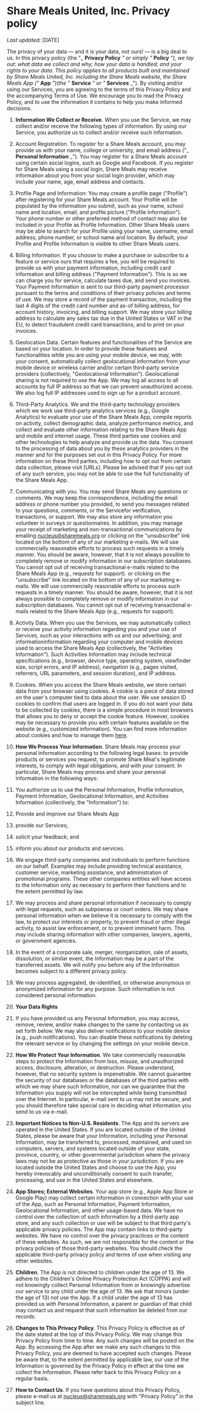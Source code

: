 # Share Meals United, Inc. Privacy policy

_Last updated:_ [DATE]

The privacy of your data — and it is your data, not ours! — is a big deal to us. In this privacy policy (the "_ **Privacy Policy** _" or simply "_ **Policy** _"), we lay out: what data we collect and why; how your data is handled; and your rights to your data. This policy applies to all products built and maintained by Share Meals United, Inc. including the Share Meals website, the Share Meals App ("_ **App** _")(the "_ **Service** _" or "_ **Services** _"). By visiting and/or using our Services, you are agreeing to the terms of this Privacy Policy and the accompanying Terms of Use. We encourage you to read the Privacy Policy, and to use the information it contains to help you make informed decisions.

1. **Information We Collect or Receive.** When you use the Service, we may collect and/or receive the following types of information. By using our Service, you authorize us to collect and/or receive such information.

1. Account Registration. To register for a Share Meals account, you may provide us with your name, college or university, and email address ("_ **Personal Information** _"). You may register for a Share Meals account using certain social logins, such as Google and Facebook. If you register for Share Meals using a social login, Share Meals may receive information about you from your social login provider, which may include your name, age, email address and contacts.

2. Profile Page and Information: You may create a profile page ("Profile") after registering for your Share Meals account. Your Profile will be populated by the information you submit, such as your name, school name and location, email, and profile picture ("Profile Information"). Your phone number or other preferred method of contact may also be included in your Profile as Profile Information. Other Share Meals users may be able to search for your Profile using your name, username, email address, phone number, or school name and location. By default, your Profile and Profile Information is visible to other Share Meals users.

3. Billing Information. If you choose to make a purchase or subscribe to a feature or service ours that requires a fee, you will be required to provide us with your payment information, including credit card information and billing address ("Payment Information"). This is so we can charge you for service, calculate taxes due, and send you invoices. Your Payment Information is sent to our third-party payment processor pursuant to the terms and conditions of their privacy policies and terms of use. We may store a record of the payment transaction, including the last 4 digits of the credit card number and as-of billing address, for account history, invoicing, and billing support. We may store your billing address to calculate any sales tax due in the United States or VAT in the EU, to detect fraudulent credit card transactions, and to print on your invoices.

4. Geolocation Data. Certain features and functionalities of the Service are based on your location. In order to provide these features and functionalities while you are using your mobile device, we may, with your consent, automatically collect geolocational information from your mobile device or wireless carrier and/or certain third-party service providers (collectively, "Geolocational Information"). Geolocational sharing is not required to use the App. We may log all access to all accounts by full IP address so that we can prevent unauthorized access. We also log full IP addresses used to sign up for a product account.

5. Third-Party Analytics. We and the third-party technology providers which we work use third-party analytics services (e.g., Google Analytics) to evaluate your use of the Share Meals App, compile reports on activity, collect demographic data, analyze performance metrics, and collect and evaluate other information relating to the Share Meals App and mobile and internet usage. These third parties use cookies and other technologies to help analyze and provide us the data. You consent to the processing of data about you by these analytics providers in the manner and for the purposes set out in this Privacy Policy. For more information on these third parties, including how to opt out from certain data collection, please visit [URLs]. Please be advised that if you opt out of any such service, you may not be able to use the full functionality of the Share Meals App.

6. Communicating with you. You may send Share Meals any questions or comments. We may keep the correspondence, including the email address or phone number you provided, to send you messages related to your questions, comments, or the Servicefor verification, transactions, or support. We may also store any information you volunteer in surveys or questionnaires. In addition, you may manage your receipt of marketing and non-transactional communications by emailing nucleus@sharemeals.org or clicking on the "unsubscribe" link located on the bottom of any of our marketing e-mails. We will use commercially reasonable efforts to process such requests in a timely manner. You should be aware, however, that it is not always possible to completely remove or modify information in our subscription databases. You cannot opt out of receiving transactional e-mails related to the Share Meals App (e.g., requests for support). or clicking on the "unsubscribe" link located on the bottom of any of our marketing e-mails. We will use commercially reasonable efforts to process such requests in a timely manner. You should be aware, however, that it is not always possible to completely remove or modify information in our subscription databases. You cannot opt out of receiving transactional e-mails related to the Share Meals App (e.g., requests for support).

7. Activity Data. When you use the Services, we may automatically collect or receive your activity information regarding you and your use of Services, such as your interactions with us and our advertising; and informationinformation regarding your computer and mobile devices used to access the Share Meals App (collectively, the "Activities Information"). Such Activities Information may include technical specifications (e.g., browser, device type, operating system, viewfinder size, script errors, and IP address), navigation (e.g., pages visited, referrers, URL parameters, and session duration), and IP address.

8. Cookies. When you access the Share Meals website, we store certain data from your browser using cookies. A cookie is a piece of data stored on the user's computer tied to data about the user. We use session ID cookies to confirm that users are logged in. If you do not want your data to be collected by cookies, there is a simple procedure in most browsers that allows you to deny or accept the cookie feature. However, cookies may be necessary to provide you with certain features available on the website (e.g., customized information). You can find more information about cookies and how to manage them [here](https://allaboutcookies.org/).

1. **How We Process Your Information**. Share Meals may process your personal information according to the following legal bases: to provide products or services you request, to promote Share Meal's legitimate interests, to comply with legal obligations, and with your consent. In particular, Share Meals may process and share your personal information in the following ways:

1. You authorize us to use the Personal Information, Profile Information, Payment Information, Geolocational Information, and Activities Information (collectively, the "Information") to:
  1. Provide and improve our Share Meals App
  2. provide our Services;
  3. solicit your feedback; and
  4. inform you about our products and services.

2. We engage third-party companies and individuals to perform functions on our behalf. Examples may include providing technical assistance, customer service, marketing assistance, and administration of promotional programs. These other companies entities will have access to the Information only as necessary to perform their functions and to the extent permitted by law.

3. We may process and share personal information if necessary to comply with legal requests, such as subpoenas or court orders. We may share personal information when we believe it is necessary to comply with the law, to protect our interests or property, to prevent fraud or other illegal activity, to assist law enforcement, or to prevent imminent harm. This may include sharing information with other companies, lawyers, agents, or government agencies.

4. In the event of a corporate sale, merger, reorganization, sale of assets, dissolution, or similar event, the Information may be a part of the transferred assets. We will notify you before any of the Information becomes subject to a different privacy policy.

5. We may process aggregated, de-identified, or otherwise anonymous or anonymized information for any purpose. Such information is not considered personal information.

1. **Your Data Rights**

1. If you have provided us any Personal Information, you may access, remove, review, and/or make changes to the same by contacting us as set forth below. We may also deliver notifications to your mobile device (e.g., push notifications). You can disable these notifications by deleting the relevant service or by changing the settings on your mobile device.

1. **How We Protect Your Information**. We take commercially reasonable steps to protect the Information from loss, misuse, and unauthorized access, disclosure, alteration, or destruction. Please understand, however, that no security system is impenetrable. We cannot guarantee the security of our databases or the databases of the third parties with which we may share such Information, nor can we guarantee that the Information you supply will not be intercepted while being transmitted over the Internet. In particular, e-mail sent to us may not be secure, and you should therefore take special care in deciding what information you send to us via e-mail.

2. **Important Notices to Non-U.S. Residents**. The App and its servers are operated in the United States. If you are located outside of the United States, please be aware that your Information, including your Personal Information, may be transferred to, processed, maintained, and used on computers, servers, and systems located outside of your state, province, country, or other governmental jurisdiction where the privacy laws may not be as protective as those in your jurisdiction. If you are located outside the United States and choose to use the App, you hereby irrevocably and unconditionally consent to such transfer, processing, and use in the United States and elsewhere.

3. **App Stores; External Websites**. Your app store (e.g., Apple App Store or Google Play) may collect certain information in connection with your use of the App, such as Personal Information, Payment Information, Geolocational Information, and other usage-based data. We have no control over the collection of such information by a third-party app store, and any such collection or use will be subject to that third party's applicable privacy policies. The App may contain links to third-party websites. We have no control over the privacy practices or the content of these websites. As such, we are not responsible for the content or the privacy policies of those third-party websites. You should check the applicable third-party privacy policy and terms of use when visiting any other websites.

4. **Children**. The App is not directed to children under the age of 13. We adhere to the Children's Online Privacy Protection Act (COPPA) and will not knowingly collect Personal Information from or knowingly advertise our service to any child under the age of 13. We ask that minors (under the age of 13) not use the App. If a child under the age of 13 has provided us with Personal Information, a parent or guardian of that child may contact us and request that such information be deleted from our records.

5. **Changes to This Privacy Policy**. This Privacy Policy is effective as of the date stated at the top of this Privacy Policy. We may change this Privacy Policy from time to time. Any such changes will be posted on the App. By accessing the App after we make any such changes to this Privacy Policy, you are deemed to have accepted such changes. Please be aware that, to the extent permitted by applicable law, our use of the Information is governed by the Privacy Policy in effect at the time we collect the Information. Please refer back to this Privacy Policy on a regular basis.

6. **How to Contact Us**. If you have questions about this Privacy Policy, please e-mail us at [nucleus@sharemeals.org](mailto:nucleus@sharemeals.org) with "Privacy Policy" in the subject line.
